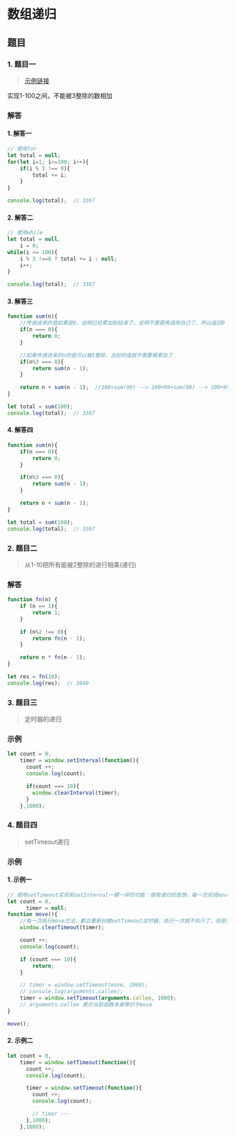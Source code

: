 # 数组递归
<ClientOnly>
  <Valine></Valine>
</ClientOnly>

## 题目
### 1. 题目一
> [示例链接](http://freshhu.github.io/blog_code/algorithm/other/algorithm-base/arr_digui/)

实现1-100之间，不能被3整除的数相加

### 解答
#### 1. 解答一
```js
// 使用for
let total = null;
for(let i=1; i<=100; i++){
	if(i % 3 !== 0){
		total += i;
	}
}

console.log(total);  // 3367
```

#### 2. 解答二
```js
// 使用while
let total = null,
    i = 0;
while(i <= 100){
	i % 3 !==0 ? total += i : null;
	i++;
}

console.log(total);  // 3367
```

#### 3. 解答三
```js
function sum(n){
	//传递进来的值如果是0，说明已经累加到结束了，说明不需要再调用自己了，所以返回0
	if(n === 0){
		return 0;
	}

	//如果传递进来的n的值可以被3整除，当前的值就不需要被累加了
	if(n%3 === 0){
		return sum(n - 1);
	}

	return n + sum(n - 1);	//100+sum(99) --> 100+99+sum(98) --> 100+99+98+sum(97)+ …… +100+98+97+···+sum(0) --> 100+98+97+···+3+2+1+0
}

let total = sum(100);
console.log(total);  // 3367
```

#### 4. 解答四
```js
function sum(n){
	if(n === 0){
		return 0;
	}

	if(n%3 === 0){
		return sum(n - 1);
	}

	return n + sum(n - 1);
}

let total = sum(100);
console.log(total);  // 3367
```

### 2. 题目二
> 从1-10把所有能被2整除的进行相乘(递归)

### 解答
```js
function fn(n) {
	if (n == 1){
		return 1;
	}

	if (n%2 !== 0){
		return fn(n - 1);
	}

	return n * fn(n - 1);
}

let res = fn(10);
console.log(res);  // 3840
```

### 3. 题目三
> 定时器的递归

### 示例
```js
let count = 0,
    timer = window.setInterval(function(){
      count ++;
      console.log(count);

      if(count === 10){
        window.clearInterval(timer);
      }
    },1000);
```

### 4. 题目四
> setTimeout递归

### 示例
#### 1. 示例一
```js
// 使用setTimeout实现和setInterval一模一样的功能：使用递归的思想，每一次完成move方法后，重新设置一个新的定时器
let count = 0,
	  timer = null;
function move(){
	//每一次执行move方法，都会重新创建setTimeout定时器，执行一次就不执行了，但是并没有清除，导致很多没用的定时器累积占内存
	window.clearTimeout(timer);

	count ++;
	console.log(count);

	if (count === 10){
		return;
	}

	// timer = window.setTimeout(move, 1000);
	// console.log(arguments.callee);
	timer = window.setTimeout(arguments.callee, 1000);
	// arguments.callee 表示当前函数本身等价于move
}

move();
```

#### 2. 示例二
```js
let count = 0,
    timer = window.setTimeout(function(){
      count ++;
      console.log(count);

      timer = window.setTimeout(function(){
        count ++;
        console.log(count);

        // timer ···
      },1000);
    },1000);
```
